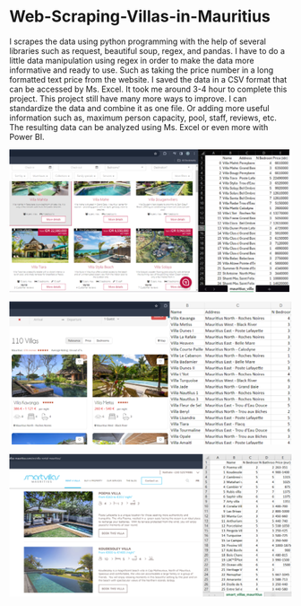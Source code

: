 # Web-Scraping-Villas-in-Mauritius

I scrapes the data using python programming with the help of several libraries such as request, beautiful soup, regex, and pandas. I have to do a little data manipulation using regex in order to make the data more informative and ready to use. Such as taking the price number in a long formatted text price from the website. I saved the data in a CSV format that can be accessed by Ms. Excel. It took me around 3-4 hour to complete this project. This project still have many more ways to improve. I can standardize the data and combine it as one file. Or adding more useful information such as, maximum person capacity, pool, staff, reviews, etc. The resulting data can be analyzed using Ms. Excel or even more with Power BI.

![Screenshot](Asset/Mauritius%20Villas%20Edited.png "Mauritius Villas")

![Screenshot](Asset/Villanovo%20Edited.png "Villanovo")

![Screenshot](Asset/Smart%20Villas%20Mauritius%20Edited.png "Smart Villas Mauritius")
